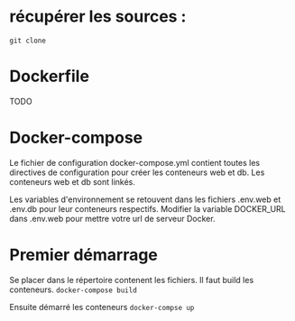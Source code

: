 
# récupérer les sources :
```git clone ```

# Dockerfile
TODO

# Docker-compose
Le fichier de configuration docker-compose.yml contient toutes les directives de configuration pour créer les conteneurs web et db.
Les conteneurs web et db sont linkés.

Les variables d'environnement se retouvent dans les fichiers .env.web et .env.db pour leur conteneurs respectifs.
Modifier la variable DOCKER_URL dans .env.web pour mettre votre url de serveur Docker.

# Premier démarrage

Se placer dans le répertoire contenent les fichiers.
Il faut build les conteneurs. 
```docker-compose build```

Ensuite démarré les conteneurs 
```docker-compse up```

